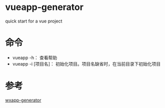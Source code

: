 # vueapp-generator
quick start for a vue project

# 命令
* vueapp -h： 查看帮助
* vueapp -i [项目名]： 初始化项目。项目名缺省时，在当前目录下初始化项目

# 参考
[wxapp-generator](https://github.com/kmokidd/wxapp-generator)

